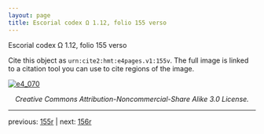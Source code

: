 ```yaml
---
layout: page
title: Escorial codex Ω 1.12, folio 155 verso
---
```


Escorial codex Ω 1.12, folio 155 verso

Cite this object as `urn:cite2:hmt:e4pages.v1:155v`.  The full image is linked to a citation tool you can use to cite regions of the image.

[![e4_070](http://www.homermultitext.org/iipsrv?IIIF=/project/homer/pyramidal/deepzoom/hmt/e4img/2017a/e4_070.tif/full/800,/0/default.jpg)](http://www.homermultitext.org/ict2/?urn=urn:cite2:hmt:e4img.2017a:e4_070) 

<p style="text-align: center; font-style: italic;">Creative Commons Attribution-Noncommercial-Share Alike 3.0 License.</p>

---

previous: [155r](../155r/) | next: [156r](../156r/)